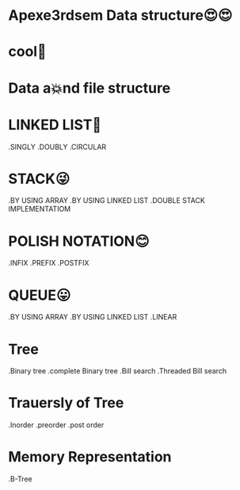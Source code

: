 # Apexe3rdsem Data structure😍😍
# cool🙌
# Data a💥nd file structure

# LINKED LIST🥰
.SINGLY
.DOUBLY
.CIRCULAR


# STACK😜
.BY USING ARRAY
.BY USING LINKED LIST
.DOUBLE STACK IMPLEMENTATIOM


# POLISH NOTATION😊
 .INFIX
 .PREFIX
 .POSTFIX


# QUEUE😛
.BY USING ARRAY
.BY USING LINKED LIST
.LINEAR

# Tree 
.Binary tree
.complete Binary tree
.Bill search 
.Threaded Bill search

# Trauersly of Tree
.Inorder
.preorder
.post order

# Memory Representation
.B-Tree
